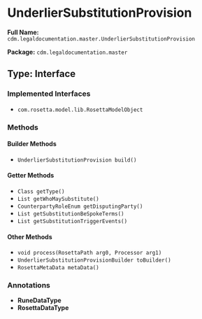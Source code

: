 # UnderlierSubstitutionProvision

**Full Name:** `cdm.legaldocumentation.master.UnderlierSubstitutionProvision`

**Package:** `cdm.legaldocumentation.master`

## Type: Interface

### Implemented Interfaces

- `com.rosetta.model.lib.RosettaModelObject`

### Methods

#### Builder Methods

- `UnderlierSubstitutionProvision build()`

#### Getter Methods

- `Class getType()`
- `List getWhoMaySubstitute()`
- `CounterpartyRoleEnum getDisputingParty()`
- `List getSubstitutionBeSpokeTerms()`
- `List getSubstitutionTriggerEvents()`

#### Other Methods

- `void process(RosettaPath arg0, Processor arg1)`
- `UnderlierSubstitutionProvisionBuilder toBuilder()`
- `RosettaMetaData metaData()`

### Annotations

- **RuneDataType**
- **RosettaDataType**

